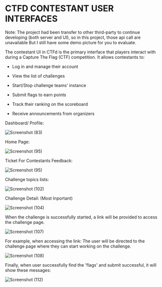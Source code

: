 # CTFD CONTESTANT USER INTERFACES


Note: The project had been transfer to other third-party to continue developing (both server and UI), so in this project, those api call are unavailable
But I still have some demo picture for you to evaluate.

The contestant UI in CTFd is the primary interface that players interact with during a Capture The Flag (CTF) competition. It allows contestants to:
  + Log in and manage their account

  + View the list of challenges
  
  + Start/Stop challenge teams' instance

  + Submit flags to earn points

  + Track their ranking on the scoreboard

  + Receive announcements from organizers

Dashboard/ Profile:

![Screenshot (83)](https://github.com/user-attachments/assets/d098ba1d-05c0-48f4-b642-b61adfccb473)

Home Page:

![Screenshot (95)](https://github.com/user-attachments/assets/47665dff-b080-45f9-b949-97f29db744e2)

Ticket For Contestants Feedback:

![Screenshot (95)](https://github.com/user-attachments/assets/907f2025-1f23-45c5-a477-2a63922618c4)

Challenge topics lists:

![Screenshot (102)](https://github.com/user-attachments/assets/517443ce-f2d7-4db4-983f-c4e5b608e191)

Challenge Detail: (Most Inportant)

![Screenshot (104)](https://github.com/user-attachments/assets/5bc9a03a-c2e9-4af4-9042-0f19a33b774b)

When the challenge is successfully started, a link will be provided to access the challenge page.

![Screenshot (107)](https://github.com/user-attachments/assets/9dd6c5bd-e9f8-425d-91fc-f33d6637ecf6)

For example, when accessing the link:
The user will be directed to the challenge page where they can start working on the challenge.

![Screenshot (108)](https://github.com/user-attachments/assets/be5c1a91-44b8-4a0b-98ed-a31bbed66edd)

Finally, when user successfully find the 'flags' and submit successful, it will show these messages:

![Screenshot (112)](https://github.com/user-attachments/assets/4849ed72-3b9f-41cb-b9e7-28cd2f3831c0)













